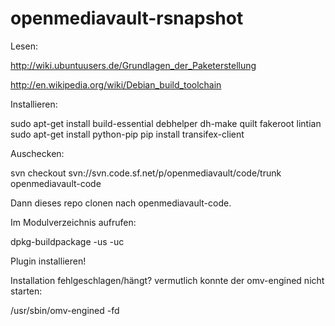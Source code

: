 openmediavault-rsnapshot
========================

Lesen:

http://wiki.ubuntuusers.de/Grundlagen_der_Paketerstellung

http://en.wikipedia.org/wiki/Debian_build_toolchain

Installieren:

sudo apt-get install build-essential debhelper dh-make quilt fakeroot lintian 
sudo apt-get install python-pip
pip install transifex-client

Auschecken:

svn checkout svn://svn.code.sf.net/p/openmediavault/code/trunk openmediavault-code

Dann dieses repo clonen nach openmediavault-code.

Im Modulverzeichnis aufrufen:

dpkg-buildpackage -us -uc 

Plugin installieren!

Installation fehlgeschlagen/hängt? vermutlich konnte der omv-engined nicht starten:

/usr/sbin/omv-engined -fd

